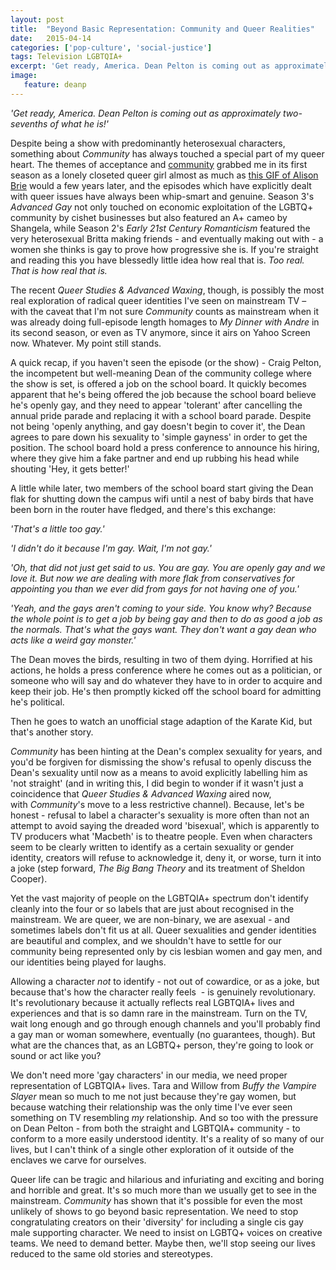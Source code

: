 ```yaml
---
layout: post
title:  "Beyond Basic Representation: Community and Queer Realities"
date:   2015-04-14
categories: ['pop-culture', 'social-justice']
tags: Television LGBTQIA+
excerpt: 'Get ready, America. Dean Pelton is coming out as approximately two-sevenths of what he is!'
image:
   feature: deanp
---
```


_'Get ready, America. Dean Pelton is coming out as approximately two-sevenths of what he is!'_

Despite being a show with predominantly heterosexual characters, something about _Community_ has always touched a special part of my queer heart. The themes of acceptance and [community](https://www.youtube.com/watch?v=kZA1N9PQW5g) grabbed me in its first season as a lonely closeted queer girl almost as much as [this GIF of Alison Brie](https://uproxx.files.wordpress.com/2011/12/bounce.gif) would a few years later, and the episodes which have explicitly dealt with queer issues have always been whip-smart and genuine. Season 3's _Advanced Gay_ not only touched on economic exploitation of the LGBTQ+ community by cishet businesses but also featured an A+ cameo by Shangela, while Season 2's _Early 21st Century Romanticism_ featured the very heterosexual Britta making friends - and eventually making out with - a women she thinks is gay to prove how progressive she is. If you're straight and reading this you have blessedly little idea how real that is. _Too real. That is how real that is._  

The recent _Queer Studies &amp; Advanced Waxing_, though, is possibly the most real exploration of radical queer identities I've seen on mainstream TV – with the caveat that I'm not sure _Community_ counts as mainstream when it was already doing full-episode length homages to _My Dinner with Andre_ in its second season, or even as TV anymore, since it airs on Yahoo Screen now. Whatever. My point still stands.  

A quick recap, if you haven't seen the episode (or the show) - Craig Pelton, the incompetent but well-meaning Dean of the community college where the show is set, is offered a job on the school board. It quickly becomes apparent that he's being offered the job because the school board believe he's openly gay, and they need to appear 'tolerant' after cancelling the annual pride parade and replacing it with a school board parade. Despite not being 'openly anything, and gay doesn't begin to cover it', the Dean agrees to pare down his sexuality to 'simple gayness' in order to get the position. The school board hold a press conference to announce his hiring, where they give him a fake partner and end up rubbing his head while shouting 'Hey, it gets better!'  

A little while later, two members of the school board start giving the Dean flak for shutting down the campus wifi until a nest of baby birds that have been born in the router have fledged, and there's this exchange:  

_'That's a little too gay.'_  

_'I didn't do it because I'm gay. Wait, I'm not gay.'_  

_'Oh, that did not just get said to us. You are gay. You are openly gay and we love it. But now we are dealing with more flak from conservatives for appointing you than we ever did from gays for not having one of you.'_  

_'Yeah, and the gays aren't coming to your side. You know why? Because the whole point is to get a job by being gay and then to do as good a job as the normals. That's what the gays want. They don't want a gay dean who acts like a weird gay monster.'_  

The Dean moves the birds, resulting in two of them dying. Horrified at his actions, he holds a press conference where he comes out as a politician, or someone who will say and do whatever they have to in order to acquire and keep their job. He's then promptly kicked off the school board for admitting he's political.  

Then he goes to watch an unofficial stage adaption of the Karate Kid, but that's another story.  

_Community_ has been hinting at the Dean's complex sexuality for years, and you'd be forgiven for dismissing the show's refusal to openly discuss the Dean's sexuality until now as a means to avoid explicitly labelling him as 'not straight' (and in writing this, I did begin to wonder if it wasn't just a coincidence that _Queer Studies &amp; Advanced Waxing_ aired now, with _Community_'s move to a less restrictive channel). Because, let's be honest - refusal to label a character's sexuality is more often than not an attempt to avoid saying the dreaded word 'bisexual', which is apparently to TV producers what 'Macbeth' is to theatre people. Even when characters seem to be clearly written to identify as a certain sexuality or gender identity, creators will refuse to acknowledge it, deny it, or worse, turn it into a joke (step forward, _The Big Bang Theory_ and its treatment of Sheldon Cooper).  

Yet the vast majority of people on the LGBTQIA+ spectrum don't identify cleanly into the four or so labels that are just about recognised in the mainstream. We are queer, we are non-binary, we are asexual - and sometimes labels don't fit us at all. Queer sexualities and gender identities are beautiful and complex, and we shouldn't have to settle for our community being represented only by cis lesbian women and gay men, and our identities being played for laughs.  

Allowing a character _not_ to identify - not out of cowardice, or as a joke, but because that's how the character really feels  - is genuinely revolutionary. It's revolutionary because it actually reflects real LGBTQIA+ lives and experiences and that is so damn rare in the mainstream. Turn on the TV, wait long enough and go through enough channels and you'll probably find a gay man or woman somewhere, eventually (no guarantees, though). But what are the chances that, as an LGBTQ+ person, they're going to look or sound or act like you?  

We don't need more 'gay characters' in our media, we need proper representation of LGBTQIA+ lives. Tara and Willow from _Buffy the Vampire Slayer_ mean so much to me not just because they're gay women, but because watching their relationship was the only time I've ever seen something on TV resembling _my_ relationship. And so too with the pressure on Dean Pelton - from both the straight and LGBTQIA+ community - to conform to a more easily understood identity. It's a reality of so many of our lives, but I can't think of a single other exploration of it outside of the enclaves we carve for ourselves.  

Queer life can be tragic and hilarious and infuriating and exciting and boring and horrible and great. It's so much more than we usually get to see in the mainstream. _Community_ has shown that it's possible for even the most unlikely of shows to go beyond basic representation. We need to stop congratulating creators on their 'diversity' for including a single cis gay male supporting character. We need to insist on LGBTQ+ voices on creative teams. We need to demand better. Maybe then, we'll stop seeing our lives reduced to the same old stories and stereotypes.
